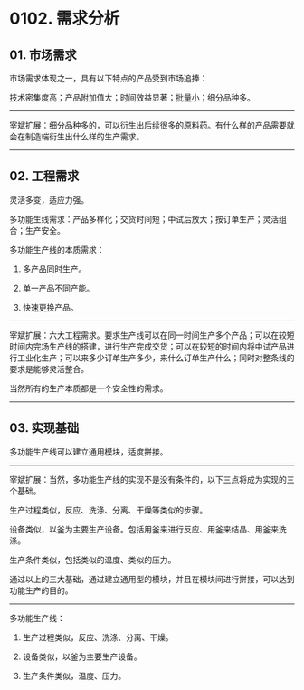 # 0102. 需求分析

## 01. 市场需求

市场需求体现之一，具有以下特点的产品受到市场追捧：

技术密集度高；产品附加值大；时间效益显著；批量小；细分品种多。

---

宰斌扩展：细分品种多的，可以衍生出后续很多的原料药。有什么样的产品需要就会在制造端衍生出什么样的生产需求。

---

## 02. 工程需求

灵活多变，适应力强。

多功能生线需求：产品多样化；交货时间短；中试后放大；按订单生产；灵活组合；生产安全。

多功能生产线的本质需求：

1. 多产品同时生产。

2. 单一产品不同产能。

3. 快速更换产品。

---

宰斌扩展：六大工程需求。要求生产线可以在同一时间生产多个产品；可以在较短时间内完场生产线的搭建，进行生产完成交货；可以在较短的时间内将中试产品进行工业化生产；可以来多少订单生产多少，来什么订单生产什么；同时对整条线的要求是能够灵活整合。

当然所有的生产本质都是一个安全性的需求。

---

## 03. 实现基础

多功能生产线可以建立通用模块，适度拼接。

---

宰斌扩展：当然，多功能生产线的实现不是没有条件的，以下三点将成为实现的三个基础。

生产过程类似，反应、洗涤、分离、干燥等类似的步骤。

设备类似，以釜为主要生产设备。包括用釜来进行反应、用釜来结晶、用釜来洗涤。

生产条件类似，包括类似的温度、类似的压力。

通过以上的三大基础，通过建立通用型的模块，并且在模块间进行拼接，可以达到功能生产的目的。

---

多功能生产线：

1. 生产过程类似，反应、洗涤、分离、干燥。

2. 设备类似，以釜为主要生产设备。

3. 生产条件类似，温度、压力。

